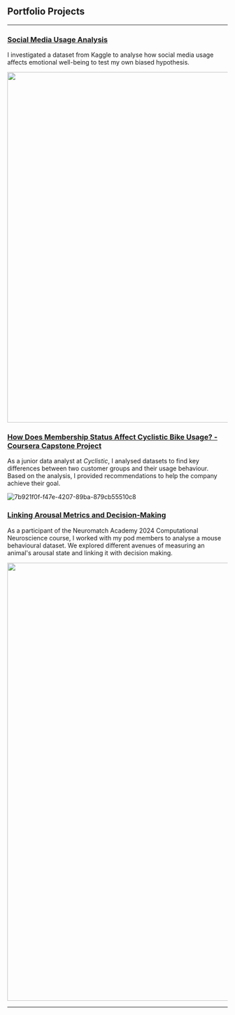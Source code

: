 ## Portfolio Projects

---
### [Social Media Usage Analysis](/socialmediausage)

I investigated a dataset from Kaggle to analyse how social media usage affects emotional well-being to test my own biased hypothesis.

<img src="https://github.com/user-attachments/assets/201d68c2-12d5-418b-99b3-1a35331397cb" width=800>

### [How Does Membership Status Affect Cyclistic Bike Usage? - Coursera Capstone Project](/cyclistic_bike_usage)

As a junior data analyst at _Cyclistic_, I analysed datasets to find key differences between two customer groups and their usage behaviour. Based on the analysis, I provided recommendations to help the company achieve their goal.

![7b921f0f-f47e-4207-89ba-879cb55510c8](https://github.com/user-attachments/assets/cbf48691-cd86-401d-8419-1f101b46091a)

### [Linking Arousal Metrics and Decision-Making](/nma2024)

As a participant of the Neuromatch Academy 2024 Computational Neuroscience course, I worked with my pod members to analyse a mouse behavioural dataset. We explored different avenues of measuring an animal's arousal state and linking it with decision making.

<img src="https://github.com/user-attachments/assets/8df7933c-1f4e-43ab-926e-6c63b294a63d" width=1000>

---

